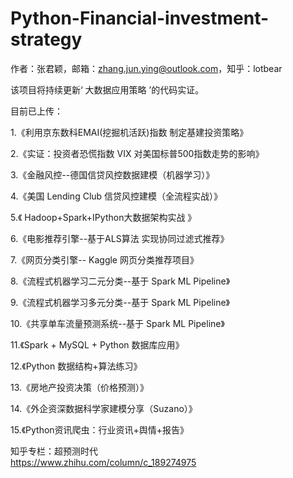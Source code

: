 # Python-Financial-investment-strategy

作者：张君颖，邮箱：zhang.jun.ying@outlook.com，知乎：lotbear      

该项目将持续更新‘ 大数据应用策略 ’的代码实证。     

目前已上传：   

1.《利用京东数科EMAI(挖掘机活跃)指数 制定基建投资策略》   

2.《实证：投资者恐慌指数 VIX 对美国标普500指数走势的影响》      

3.《金融风控--德国信贷风控数据建模（机器学习）》    

4.《美国 Lending Club 信贷风控建模（全流程实战）》   

5.《 Hadoop+Spark+IPython大数据架构实战 》      

6.《电影推荐引擎--基于ALS算法 实现协同过滤式推荐》    

7.《网页分类引擎-- Kaggle 网页分类推荐项目》     

8.《流程式机器学习二元分类--基于 Spark ML Pipeline》    

9.《流程式机器学习多元分类--基于 Spark ML Pipeline》    

10.《共享单车流量预测系统--基于 Spark ML Pipeline》    

11.《Spark + MySQL + Python 数据库应用》   

12.《Python 数据结构+算法练习》   

13.《房地产投资决策（价格预测）》     

14.《外企资深数据科学家建模分享（Suzano）》     

15.《Python资讯爬虫：行业资讯+舆情+报告》      

知乎专栏：超预测时代   
https://www.zhihu.com/column/c_189274975     
